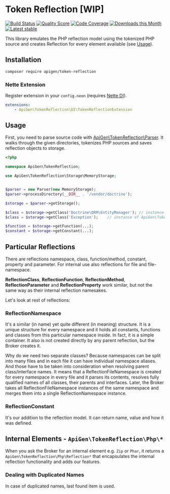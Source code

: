 # Token Reflection [WIP]

[![Build Status](https://img.shields.io/travis/apigen/TokenReflection/master.svg?style=flat-square)](https://travis-ci.org/apigen/TokenReflection)
[![Quality Score](https://img.shields.io/scrutinizer/g/ApiGen/TokenReflection.svg?style=flat-square)](https://scrutinizer-ci.com/g/ApiGen/TokenReflection)
[![Code Coverage](https://img.shields.io/scrutinizer/coverage/g/ApiGen/TokenReflection.svg?style=flat-square)](https://scrutinizer-ci.com/g/ApiGen/TokenReflection)
[![Downloads this Month](https://img.shields.io/packagist/dm/apigen/token-reflection.svg?style=flat-square)](https://packagist.org/packages/apigen/token-reflection)
[![Latest stable](https://img.shields.io/packagist/v/apigen/token-reflection.svg?style=flat-square)](https://packagist.org/packages/apigen/token-reflection)


This library emulates the PHP reflection model using the tokenized PHP source and creates Reflection for every element available (see [Usage](#usage)).


## Installation

```sh
composer require apigen/token-reflection
```

### Nette Extension

Register extension in your `config.neon` (requires [Nette DI](http://nette.org)).

```yaml
extensions:
	- ApiGen\TokenReflection\DI\TokenReflectionExtension
```


## Usage

First, you need to parse source code with [ApiGen\TokenReflection\Parser](src/Parser.php).
It walks through the given directories, tokenizes PHP sources and saves reflection objects to storage.

```php
<?php

namespace ApiGen\TokenReflection;

use ApiGen\TokenReflection\Storage\MemoryStorage;


$parser = new Parser(new MemoryStorage);
$parser->processDirectory(__DIR__ . '/vendor/doctrine');

$storage = $parser->getStorage();

$class = $storage->getClass('Doctrine\ORM\EntityManager'); // instance of ApiGen\TokenReflection\Reflection\ReflectionClass
$class = $storage->getClass('Exception');    // instance of ApiGen\TokenReflection\Php\ReflectionClass

$function = $storage->getFunction(...);
$constant = $storage->getConstant(...);
```


## Particular Reflections

There are reflections namespace, class, function/method, constant, property and parameter.
For internal use also reflections for file and file-namespace. 

**ReflectionClass**, **ReflectionFunction**, **ReflectionMethod**, **ReflectionParameter** and **ReflectionProperty** work similar, but not the same way as their internal reflection namesakes.

Let's look at rest of reflections:

### ReflectionNamespace
 
It's a similar (in name) yet quite different (in meaning) structure. It is a unique structure for every namespace and it holds all constants, functions and classes from this particular namespace inside. In fact, it is a simple container. It also is not created directly by any parent reflection, but the Broker creates it.

Why do we need two separate classes? Because namespaces can be split into many files and in each file it can have individual namespace aliases. And those have to be taken into consideration when resolving parent class/interface names. It means that a ReflectionFileNamespace is created for every namespace in every file and it parses its contents, resolves fully qualified names of all classes, their parents and interfaces. Later, the Broker takes all ReflectionFileNamespace instances of the same namespace and merges them into a single ReflectionNamespace instance.

### ReflectionConstant

It's our addition to the reflection model. It can return name, value and how it was defined.


## Internal Elements - `ApiGen\TokenReflection\Php\*`

When you ask the Broker for an internal element e.g. `Zip` or `Phar`, it returns a `ApiGen\TokenReflection\Php\Reflection*` that encapsulates the internal reflection functionality and adds our features.


### Dealing with Duplicated Names

In case of duplicated names, last found item is used. 
